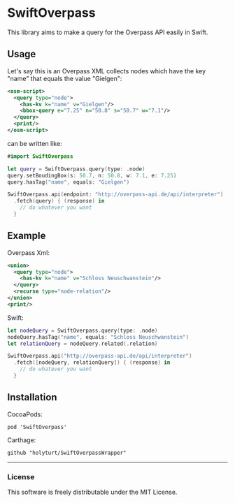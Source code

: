 # SwiftOverpass

This library aims to make a query for the Overpass API easily in Swift.

## Usage
Let's say this is an Overpass XML collects nodes which have the key "name" that equals the value "Gielgen":
```xml
<osm-script>
  <query type="node">
    <has-kv k="name" v="Gielgen"/>
    <bbox-query e="7.25" n="50.8" s="50.7" w="7.1"/>
  </query>
  <print/>
</osm-script>
```
can be written like:
```swift
#import SwiftOverpass

let query = SwiftOverpass.query(type: .node)
query.setBoudingBox(s: 50.7, n: 50.8, w: 7.1, e: 7.25)
query.hasTag("name", equals: "Gielgen")

SwiftOverpass.api(endpoint: "http://overpass-api.de/api/interpreter")
  .fetch(query) { (response) in
    // do whatever you want
  }
```

## Example
Overpass Xml:
```xml
<union>
  <query type="node">
    <has-kv k="name" v="Schloss Neuschwanstein"/>
  </query>
  <recurse type="node-relation"/>
</union>
<print/>
```

Swift:
```swift
let nodeQuery = SwiftOverpass.query(type: .node)
nodeQuery.hasTag("name", equals: "Schloss Neuschwanstein")
let relationQuery = nodeQuery.related(.relation)

SwiftOverpass.api("http://overpass-api.de/api/interpreter")
  .fetch([nodeQuery, relationQuery]) { (response) in
    // do whatever you want
  }
```

## Installation
CocoaPods:
```
pod 'SwiftOverpass'
```

Carthage:
```
github "holyturt/SwiftOverpassWrapper"
```

---

### License

This software is freely distributable under the MIT License.
